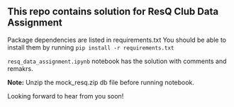 ## This repo contains solution for ResQ Club Data Assignment

Package dependencies are listed in requirements.txt
You should be able to install them by running `pip install -r requirements.txt`

`resq_data_assignment.ipynb` notebook has the solution with comments and remakrs. 

**Note:** Unzip the mock_resq.zip db file before running notebook.

Looking forward to hear from you soon!

